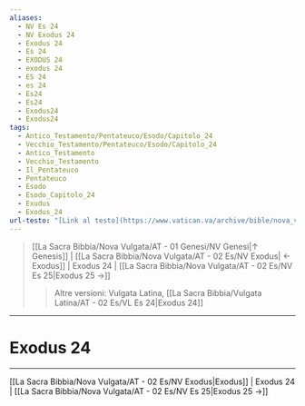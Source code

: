 ```yaml
---
aliases:
  - NV Es 24
  - NV Exodus 24
  - Exodus 24
  - Es 24
  - EXODUS 24
  - exodus 24
  - ES 24
  - es 24
  - Es24
  - Es24
  - Exodus24
  - Exodus24
tags:
  - Antico_Testamento/Pentateuco/Esodo/Capitolo_24
  - Vecchio_Testamento/Pentateuco/Esodo/Capitolo_24
  - Antico_Testamento
  - Vecchio_Testamento
  - Il_Pentateuco
  - Pentateuco
  - Esodo
  - Esodo_Capitolo_24
  - Exudus
  - Exodus_24
url-testo: "[Link al testo](https://www.vatican.va/archive/bible/nova_vulgata/documents/nova-vulgata_vt_exodus_lt.html)"
---
```


> [[La Sacra Bibbia/Nova Vulgata/AT - 01 Genesi/NV Genesi|↑ Genesis]] | [[La Sacra Bibbia/Nova Vulgata/AT - 02 Es/NV Exodus| ← Exodus]] <span class="bianco">| Exodus 24 |</span> [[La Sacra Bibbia/Nova Vulgata/AT - 02 Es/NV Es 25|Exodus 25 →]]
>> <span class="verde">Altre versioni:</span>
>> Vulgata Latina, [[La Sacra Bibbia/Vulgata Latina/AT - 02 Es/VL Es 24|Exodus 24]]

---

# Exodus 24

---

[[La Sacra Bibbia/Nova Vulgata/AT - 02 Es/NV Exodus|Exodus]] | Exodus 24 | [[La Sacra Bibbia/Nova Vulgata/AT - 02 Es/NV Es 25|Exodus 25 →]]